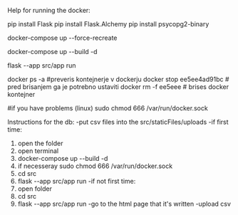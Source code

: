 Help for running the docker:

pip install Flask
pip install Flask.Alchemy
pip install psycopg2-binary


docker-compose up --force-recreate

docker-compose up --build -d


flask --app src/app run 

docker ps -a  #preveris kontejnerje v dockerju 
docker stop ee5ee4ad91bc # pred brisanjem ga je potrebno ustaviti
docker rm -f ee5eee # brises docker kontejner


#if you have problems (linux)
sudo chmod 666 /var/run/docker.sock

Instructions for the db:
-put csv files into the src/staticFiles/uploads
-if first time:
  1) open the folder
  2) open terminal
  3) docker-compose up --build -d
  4) if necesseray sudo chmod 666 /var/run/docker.sock
  5) cd src
  6) flask --app src/app run
-if not first time:
  1) open folder
  2) cd src
  3) flask --app src/app run
-go to the html page that it's written
-upload csv
